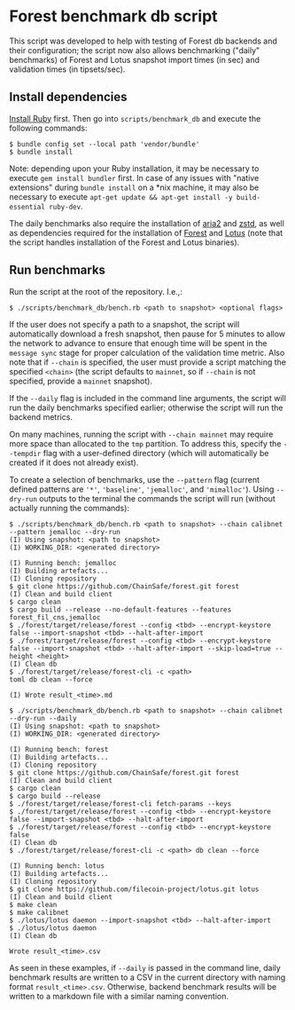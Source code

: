# Forest benchmark db script

This script was developed to help with testing of Forest db backends and their
configuration; the script now also allows benchmarking ("daily" benchmarks) of
Forest and Lotus snapshot import times (in sec) and validation times (in
tipsets/sec).

## Install dependencies

[Install Ruby](https://www.ruby-lang.org/en/documentation/installation/) first.
Then go into `scripts/benchmark_db` and execute the following commands:

```
$ bundle config set --local path 'vendor/bundle'
$ bundle install
```

Note: depending upon your Ruby installation, it may be necessary to execute
`gem install bundler` first. In case of any issues with "native extensions"
during `bundle install` on a \*nix machine, it may also be necessary to execute
`apt-get update && apt-get install -y build-essential ruby-dev`.

The daily benchmarks also require the installation of
[aria2](https://github.com/aria2/aria2) and
[zstd](https://github.com/facebook/zstd), as well as dependencies required for
the installation of [Forest](https://github.com/ChainSafe/forest) and
[Lotus](https://github.com/filecoin-project/lotus) (note that the script handles
installation of the Forest and Lotus binaries).

## Run benchmarks

Run the script at the root of the repository. I.e.,:

```
$ ./scripts/benchmark_db/bench.rb <path to snapshot> <optional flags>
```

If the user does not specify a path to a snapshot, the script will automatically
download a fresh snapshot, then pause for 5 minutes to allow the network to
advance to ensure that enough time will be spent in the `message sync` stage for
proper calculation of the validation time metric. Also note that if `--chain` is
specified, the user must provide a script matching the specified `<chain>` (the
script defaults to `mainnet`, so if `--chain` is not specified, provide a
`mainnet` snapshot).

If the `--daily` flag is included in the command line arguments, the script will
run the daily benchmarks specified earlier; otherwise the script will run the
backend metrics.

On many machines, running the script with `--chain mainnet` may require more
space than allocated to the `tmp` partition. To address this, specify the
`--tempdir` flag with a user-defined directory (which will automatically be
created if it does not already exist).

To create a selection of benchmarks, use the `--pattern` flag (current defined
patterns are `'*'`, `'baseline'`, `'jemalloc'`, and `'mimalloc'`). Using
`--dry-run` outputs to the terminal the commands the script will run (without
actually running the commands):

```
$ ./scripts/benchmark_db/bench.rb <path to snapshot> --chain calibnet --pattern jemalloc --dry-run
(I) Using snapshot: <path to snapshot>
(I) WORKING_DIR: <generated directory>

(I) Running bench: jemalloc
(I) Building artefacts...
(I) Cloning repository
$ git clone https://github.com/ChainSafe/forest.git forest
(I) Clean and build client
$ cargo clean
$ cargo build --release --no-default-features --features forest_fil_cns,jemalloc
$ ./forest/target/release/forest --config <tbd> --encrypt-keystore false --import-snapshot <tbd> --halt-after-import
$ ./forest/target/release/forest --config <tbd> --encrypt-keystore false --import-snapshot <tbd> --halt-after-import --skip-load=true --height <height>
(I) Clean db
$ ./forest/target/release/forest-cli -c <path>
toml db clean --force

(I) Wrote result_<time>.md
```

```
$ ./scripts/benchmark_db/bench.rb <path to snapshot> --chain calibnet --dry-run --daily
(I) Using snapshot: <path to snapshot>
(I) WORKING_DIR: <generated directory>

(I) Running bench: forest
(I) Building artefacts...
(I) Cloning repository
$ git clone https://github.com/ChainSafe/forest.git forest
(I) Clean and build client
$ cargo clean
$ cargo build --release
$ ./forest/target/release/forest-cli fetch-params --keys
$ ./forest/target/release/forest --config <tbd> --encrypt-keystore false --import-snapshot <tbd> --halt-after-import
$ ./forest/target/release/forest --config <tbd> --encrypt-keystore false
(I) Clean db
$ ./forest/target/release/forest-cli -c <path> db clean --force

(I) Running bench: lotus
(I) Building artefacts...
(I) Cloning repository
$ git clone https://github.com/filecoin-project/lotus.git lotus
(I) Clean and build client
$ make clean
$ make calibnet
$ ./lotus/lotus daemon --import-snapshot <tbd> --halt-after-import
$ ./lotus/lotus daemon
(I) Clean db

Wrote result_<time>.csv
```

As seen in these examples, if `--daily` is passed in the command line, daily
benchmark results are written to a CSV in the current directory with naming
format `result_<time>.csv`. Otherwise, backend benchmark results will be written
to a markdown file with a similar naming convention.
